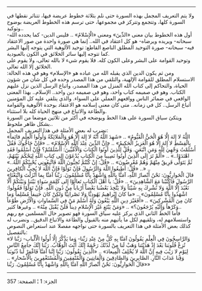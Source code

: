 ------------------------------------------------------------------------

ولا يتم التعريف المجمل بهذه السورة حتى نلم بثلاثة خطوط عريضة فيها،
تتناثر نقطها في السورة كلها، وتتجمع وتتركز في مجموعها، حتى ترسم هذه
الخطوط العريضة بوضوح وتوكيد..  
أول هذه الخطوط بيان معنى «الدِّينَ» ومعنى «الْإِسْلامُ» .. فليس الدين- كما
يحدده الله- سبحانه- ويريده ويرضاه- هو كل اعتقاد في الله.. إنما هي صورة
واحدة من صور الاعتقاد فيه- سبحانه- صورة التوحيد المطلق الناصع القاطع:
توحيد الألوهية التي يتوجه إليها البشر كما تتوجه إليها سائر الخلائق في
الكون بالعبودية.  
وتوحيد القوامة على البشر وعلى الكون كله. فلا يقوم شيء لا بالله تعالى،
ولا يقوم على الخلائق إلا الله تعالى.  
ومن ثم يكون الدين الذي يقبله الله من عباده هو «الإسلام» وهو في هذه
الحالة: الاستسلام المطلق للقوامة الإلهية، والتلقي من هذا المصدر وحده في
كل شأن من شؤون الحياة، والتحاكم إلى كتاب الله المنزل من هذا المصدر،
واتباع الرسل الذين نزل عليهم الكتاب. وهو في صميمه كتاب واحد، وهو في
صميمه دين واحد.. الإسلام.. بهذا المعنى الواقعي في ضمائر الناس وواقعهم
العملي على السواء. والذي يتلقي عليه كل المؤمنين أتباع الرسل.. كل في
زمانه.. متى كان معنى إسلامه هو الاعتقاد بوحدة الألوهية والقوامة والطاعة
والاتباع في منهج الحياة كله بلا استثناء.  
ويتكئ سياق السورة على هذا الخط ويوضحه في أكثر من ثلاثين موضعا من السورة
بشكل ظاهر ملحوظ..  
نضرب له بعض الأمثلة في هذا التعريف المجمل:  
«اللَّهُ لا إِلهَ إِلَّا هُوَ الْحَيُّ الْقَيُّومُ» .. «شَهِدَ اللَّهُ أَنَّهُ لا إِلهَ إِلَّا هُوَ
وَالْمَلائِكَةُ وَأُولُوا الْعِلْمِ قائِماً بِالْقِسْطِ لا إِلهَ إِلَّا هُوَ الْعَزِيزُ الْحَكِيمُ» .. «إِنَّ
الدِّينَ عِنْدَ اللَّهِ الْإِسْلامُ» .. «فَإِنْ حَاجُّوكَ فَقُلْ أَسْلَمْتُ وَجْهِيَ لِلَّهِ وَمَنِ اتَّبَعَنِ. وَقُلْ
لِلَّذِينَ أُوتُوا الْكِتابَ وَالْأُمِّيِّينَ: أَأَسْلَمْتُمْ؟ فَإِنْ أَسْلَمُوا فَقَدِ اهْتَدَوْا..» .. «أَلَمْ
تَرَ إِلَى الَّذِينَ أُوتُوا نَصِيباً مِنَ الْكِتابِ يُدْعَوْنَ إِلى كِتابِ اللَّهِ لِيَحْكُمَ بَيْنَهُمْ، ثُمَّ
يَتَوَلَّى فَرِيقٌ مِنْهُمْ وَهُمْ مُعْرِضُونَ» .. «قُلْ: إِنْ كُنْتُمْ تُحِبُّونَ اللَّهَ فَاتَّبِعُونِي يُحْبِبْكُمُ
اللَّهُ..» .. «قُلْ: أَطِيعُوا اللَّهَ وَالرَّسُولَ فَإِنْ تَوَلَّوْا فَإِنَّ اللَّهَ لا يُحِبُّ الْكافِرِينَ»
..  
«قالَ الْحَوارِيُّونَ: نَحْنُ أَنْصارُ اللَّهِ، آمَنَّا بِاللَّهِ وَاشْهَدْ بِأَنَّا مُسْلِمُونَ. رَبَّنا آمَنَّا
بِما أَنْزَلْتَ وَاتَّبَعْنَا الرَّسُولَ فَاكْتُبْنا مَعَ الشَّاهِدِينَ» .. «قُلْ: يا أَهْلَ الْكِتابِ
تَعالَوْا إِلى كَلِمَةٍ سَواءٍ بَيْنَنا وَبَيْنَكُمْ أَلَّا نَعْبُدَ إِلَّا اللَّهَ وَلا نُشْرِكَ بِهِ شَيْئاً وَلا
يَتَّخِذَ بَعْضُنا بَعْضاً أَرْباباً مِنْ دُونِ اللَّهِ. فَإِنْ تَوَلَّوْا فَقُولُوا: اشْهَدُوا بِأَنَّا
مُسْلِمُونَ» .. «ما كانَ إِبْراهِيمُ يَهُودِيًّا وَلا نَصْرانِيًّا وَلكِنْ كانَ حَنِيفاً مُسْلِماً وَما
كانَ مِنَ الْمُشْرِكِينَ» .. «أَفَغَيْرَ دِينِ اللَّهِ يَبْغُونَ وَلَهُ أَسْلَمَ مَنْ فِي السَّماواتِ وَالْأَرْضِ
طَوْعاً وَكَرْهاً وَإِلَيْهِ يُرْجَعُونَ؟» .. «وَمَنْ يَبْتَغِ غَيْرَ الْإِسْلامِ دِيناً فَلَنْ يُقْبَلَ مِنْهُ» ..
وغيرها كثير..  
فأما الخط الثاني الذي يركز عليه سياق السورة فهو تصوير حال المسلمين مع
ربهم واستسلامهم له، وتلقيهم لكل ما يأتيهم منه بالقبول والطاعة والاتباع
الدقيق.. ونضرب له كذلك بعض الأمثلة في هذا التعريف بالسورة حتى نواجهه
مفصلا عند استعراض النصوص بالتفصيل:  
«وَالرَّاسِخُونَ فِي الْعِلْمِ يَقُولُونَ آمَنَّا بِهِ كُلٌّ مِنْ عِنْدِ رَبِّنا- وَما يَذَّكَّرُ إِلَّا أُولُوا
الْأَلْبابِ- رَبَّنا لا تُزِغْ قُلُوبَنا بَعْدَ إِذْ هَدَيْتَنا وَهَبْ لَنا مِنْ لَدُنْكَ رَحْمَةً إِنَّكَ أَنْتَ
الْوَهَّابُ. رَبَّنا إِنَّكَ جامِعُ النَّاسِ لِيَوْمٍ لا رَيْبَ فِيهِ إِنَّ اللَّهَ لا يُخْلِفُ الْمِيعادَ» ..
«الَّذِينَ يَقُولُونَ: رَبَّنا إِنَّنا آمَنَّا فَاغْفِرْ لَنا ذُنُوبَنا وَقِنا عَذابَ النَّارِ. الصَّابِرِينَ
وَالصَّادِقِينَ وَالْقانِتِينَ وَالْمُنْفِقِينَ وَالْمُسْتَغْفِرِينَ بِالْأَسْحارِ» .. «قالَ الْحَوارِيُّونَ:
نَحْنُ أَنْصارُ اللَّهِ آمَنَّا بِاللَّهِ وَاشْهَدْ بِأَنَّا مُسْلِمُونَ. رَبَّنا»

------------------------------------------------------------------------

الجزء: 1 ¦ الصفحة: 357
